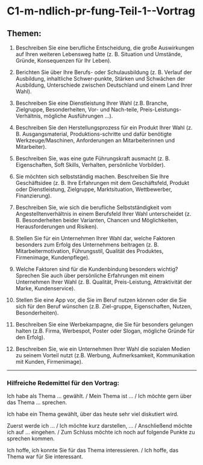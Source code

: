 # C1-m-ndlich-pr-fung-Teil-1--Vortrag

## Themen:

1. Beschreiben Sie eine berufliche Entscheidung, die große Auswirkungen auf Ihren weiteren Lebensweg hatte (z. B. Situation und Umstände, Gründe, Konsequenzen für Ihr Leben).

2. Berichten Sie über Ihre Berufs- oder Schulausbildung (z. B. Verlauf der Ausbildung, inhaltliche Schwer-punkte, Stärken und Schwächen der Ausbildung, Unterschiede zwischen Deutschland und einem Land Ihrer Wahl).

3. Beschreiben Sie eine Dienstleistung Ihrer Wahl (z.B. Branche, Zielgruppe, Besonderheiten, Vor- und Nach-teile, Preis-Leistungs-Verhältnis, mögliche Ausführungen ...).

4. Beschreiben Sie den Herstellungsprozess für ein Produkt Ihrer Wahl (z. B. Ausgangsmaterial, Produktions-schritte und dafür benötigte Werkzeuge/Maschinen, Anforderungen an Mitarbeiterinnen und Mitarbeiter).

5. Beschreiben Sie, was eine gute Führungskraft ausmacht (z. B. Eigenschaften, Soft Skills, Verhalten, persönliche Vorbilder).

6. Sie möchten sich selbstständig machen. Beschreiben Sie Ihre Geschäftsidee (z. B. Ihre Erfahrungen mit dem Geschäftsfeld, Produkt oder Dienstleistung, Zielgruppe, Marktsituation, Wettbewerber, Finanzierung).

7. Beschreiben Sie, wie sich die berufliche Selbstständigkeit vom Angestelltenverhältnis in einem Berufsfeld Ihrer Wahl unterscheidet (z. B. Besonderheiten beider Varianten, Chancen und Möglichkeiten, Herausforderungen und Risiken).

8. Stellen Sie für ein Unternehmen Ihrer Wahl dar, welche Faktoren besonders zum Erfolg des Unternehmens beitragen (z. B. Mitarbeitermotivation, Führungsstil, Qualität des Produktes, Firmenimage, Kundenpflege).

9. Welche Faktoren sind für die Kundenbindung besonders wichtig? Sprechen Sie auch über persönliche Erfahrungen mit einem Unternehmen Ihrer Wahl (z. B. Qualität, Preis-Leistung, Attraktivität der Marke, Kundenservice).

10. Stellen Sie eine App vor, die Sie im Beruf nutzen können oder die Sie sich für den Beruf wünschen (z.B. Ziel-gruppe, Eigenschaften, Nutzen, Besonderheiten).

11. Beschreiben Sie eine Werbekampagne, die Sie für besonders gelungen halten (z.B. Firma, Werbespot, Poster oder Slogan, mögliche Gründe für den Erfolg).

12. Beschreiben Sie, wie ein Unternehmen Ihrer Wahl die sozialen Medien zu seinem Vorteil nutzt (z.B.
Werbung, Aufmerksamkeit, Kommunikation mit Kunden, Firmenimage).


---------

### Hilfreiche Redemittel für den Vortrag:


Ich habe als Thema ... gewählt. / Mein Thema ist ... / Ich möchte gern über das Thema ... sprechen.

Ich habe ein Thema gewählt, über das heute sehr viel diskutiert wird.

Zuerst werde ich ... / Ich möchte kurz darstellen, ... / Anschließend möchte ich auf ... eingehen. / Zum Schluss möchte ich noch auf folgende Punkte zu sprechen kommen.

Ich hoffe, ich konnte Sie für das Thema interessieren. / Ich hoffe, das Thema war für Sie interessant.
